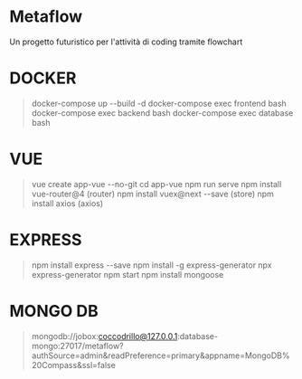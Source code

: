 # Metaflow
Un progetto futuristico per l'attività di coding tramite flowchart

# DOCKER
> docker-compose up --build -d
> docker-compose exec frontend bash
> docker-compose exec backend bash
> docker-compose exec database bash

# VUE
> vue create app-vue --no-git
> cd app-vue
> npm run serve
> npm install vue-router@4          (router)
> npm install vuex@next --save      (store)
> npm install axios                 (axios)

# EXPRESS
> npm install express --save
> npm install -g express-generator
> npx express-generator
> npm start
> npm install mongoose

# MONGO DB
> mongodb://jobox:coccodrillo@127.0.0.1:database-mongo:27017/metaflow?authSource=admin&readPreference=primary&appname=MongoDB%20Compass&ssl=false